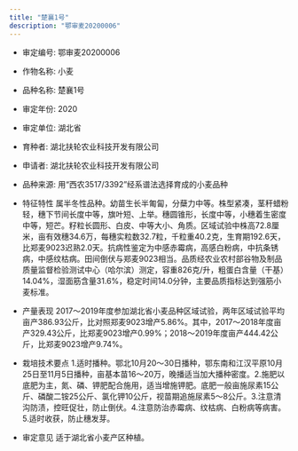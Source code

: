 ```yaml
---
title: "楚襄1号"
description: "鄂审麦20200006"
---
```

* 审定编号:  鄂审麦20200006

*  作物名称:  小麦

*  品种名称:  楚襄1号

*  审定年份:  2020

*  审定单位:  湖北省

* 育种者:  湖北扶轮农业科技开发有限公司

*  申请者:  湖北扶轮农业科技开发有限公司

*  品种来源:  用“西农3517/3392”经系谱法选择育成的小麦品种

*  特征特性
属半冬性品种。幼苗生长半匍匐，分蘖力中等。株型紧凑，茎秆蜡粉轻，穗下节间长度中等，旗叶短、上举。穗圆锥形，长度中等，小穗着生密度中等，短芒。籽粒长圆形、白皮、中等大小、角质。区域试验中株高72.8厘米，亩有效穗34.6万，每穗实粒数32.7粒，千粒重40.2克，生育期192.6天，比郑麦9023迟熟2.0天。抗病性鉴定为中感赤霉病，高感白粉病，中抗条锈病，中感纹枯病。田间倒伏与郑麦9023相当。品质经农业农村部谷物及制品质量监督检验测试中心（哈尔滨）测定，容重826克/升，粗蛋白含量（干基）14.04%，湿面筋含量31.6%，稳定时间14.0分钟，主要品质指标达到强筋小麦标准。

*  产量表现
2017～2019年度参加湖北省小麦品种区域试验，两年区域试验平均亩产386.93公斤，比对照郑麦9023增产5.86%。其中，2017～2018年度亩产329.43公斤，比郑麦9023增产0.99%；2018～2019年度亩产444.42公斤，比郑麦9023增产9.74%。

*  栽培技术要点
1.适时播种。鄂北10月20～30日播种，鄂东南和江汉平原10月25日至11月5日播种，亩基本苗16～20万，晚播适当加大播种密度。2.施肥以底肥为主，氮、磷、钾肥配合施用，适当增施钾肥。底肥一般亩施尿素15公斤、磷酸二铵25公斤、氯化钾10公斤，视苗期追施尿素5～8公斤。3.注意清沟防渍，控旺促壮，防止倒伏。4.注意防治赤霉病、纹枯病、白粉病等病害。5.适时收获，防止穗发芽。

*  审定意见
适于湖北省小麦产区种植。
